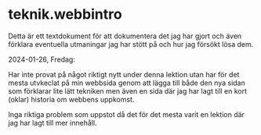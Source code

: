 # teknik.webbintro

Detta är ett textdokument för att dokumentera det jag har gjort och även förklara eventuella utmaningar jag har stött på och hur jag försökt lösa dem.


2024-01-26, Fredag:

Har inte provat på något riktigt nytt under denna lektion utan har för det mesta utvkeclat på min webbsida genom att lägga till både den nya sidan som förklarar lite lätt tekniken men även en sida där jag har lagt till en kort (oklar) historia om webbens uppkomst.

Inga riktiga problem som uppstot då det för det mesta varit en lektion där jag har lagt till mer innehåll.